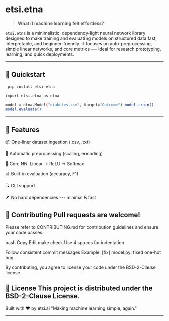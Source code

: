 # etsi.etna

> **What if machine learning felt effortless?**

`etsi.etna` is a minimalistic, dependency-light neural network library
designed to make training and evaluating models on structured data fast,
interpretable, and beginner-friendly. It focuses on auto-preprocessing,
simple linear networks, and core metrics --- ideal for research
prototyping, learning, and quick deployments.

------------------------------------------------------------------------

## 🚀 Quickstart

```bash
 pip install etsi-etna
```

```bash 
import etsi.etna as etna

model = etna.Model("diabetes.csv", target="Outcome") model.train()
model.evaluate()
```
------------------------------------------------------------------------

## 🔮 Features

📦 One-liner dataset ingestion (.csv, .txt)

🧼 Automatic preprocessing (scaling, encoding)

🧠 Core NN: Linear → ReLU → Softmax

📊 Built-in evaluation (accuracy, F1)

🔍 CLI support

🪶 No hard dependencies --- minimal & fast

## 🤝 Contributing Pull requests are welcome!

Please refer to CONTRIBUTING.md for contribution guidelines and ensure
your code passes:

bash Copy Edit make check Use 4 spaces for indentation

Follow consistent commit messages Example: \[fix\] model.py: fixed
one-hot bug

By contributing, you agree to license your code under the BSD-2-Clause
license.

## 📄 License This project is distributed under the BSD-2-Clause License.

Built with ❤️ by etsi.ai "Making machine learning simple, again."


------------------------------------------------------------------------

